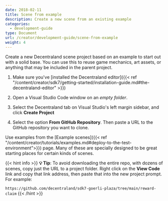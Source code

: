 ```yaml
---
date: 2018-02-11
title: Scene from example
description: Create a new scene from an existing example
categories:
  - development-guide
type: Document
url: /creator/development-guide/scene-from-example
weight: 4
---
```


Create a new Decentraland scene project based on an example to start out with a solid base. You can use this to reuse game mechanics, art assets, or anything that may be included in the parent project.

1. Make sure you've [installed the Decentraland editor]({{< ref "/content/creator/sdk7/getting-started/installation-guide.md#the-decentraland-editor" >}})

2. Open a Visual Studio Code window on an _empty folder_.
3. Select the Decentraland tab on Visual Studio's left margin sidebar, and click **Create Project**
4. Select the option **From GitHub Repository**. Then paste a URL to the GitHub repository you want to clone.

Use examples from the [Example scenes]({{< ref "/content/creator/tutorials/examples.md#deploy-to-the-test-environment">}}) page. Many of these are specially designed to be great starting places for certain kinds of scenes.

{{< hint info >}}
**💡 Tip**: To avoid downloading the entire repo, with dozens of scenes, copy just the URL to a project folder. Right click on the **View Code** link and copy that link address, then paste that into the new project prompt. For example:

`https://github.com/decentraland/sdk7-goerli-plaza/tree/main/reward-claim`
{{< /hint >}}
